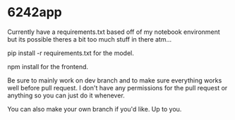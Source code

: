 # 6242app

Currently have a requirements.txt based off of my notebook environment but its possible theres a bit too much stuff in there atm...

pip install -r requirements.txt for the model.

npm install for the frontend.

Be sure to mainly work on dev branch and to make sure everything works well before pull request. I don't have any permissions for the pull request or anything so you can just do it whenever.

You can also make your own branch if you'd like. Up to you.